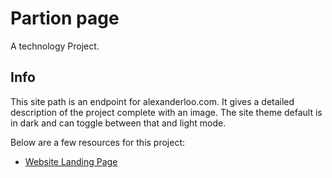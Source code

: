 # Partion page

A technology Project.

## Info

This site path is an endpoint for alexanderloo.com. It gives a detailed description of the project 
complete with an image. The site theme default is in dark and can toggle between that and light mode.

Below are a few resources for this project:

- [Website Landing Page](https://alexanderloo.com)